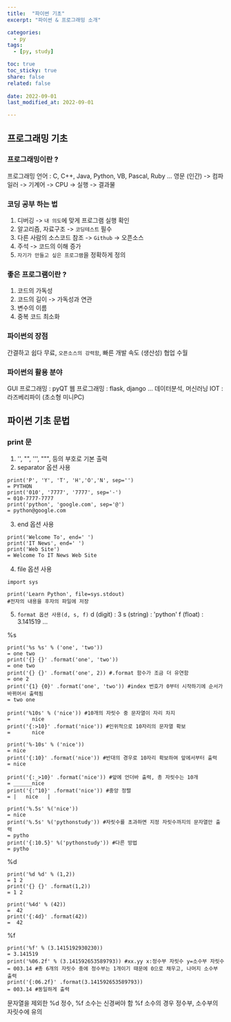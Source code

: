 ```yaml
---
title:  "파이썬 기초"
excerpt: "파이썬 & 프로그래밍 소개"

categories:
  - py
tags:
  - [py, study]

toc: true
toc_sticky: true
share: false
related: false
 
date: 2022-09-01
last_modified_at: 2022-09-01

---
```


## 프로그래밍 기초 

### 프로그래밍이란 ?
프로그래밍 언어 : C, C++, Java, Python, VB, Pascal, Ruby ...
영문 (인간) -> 컴파일러 -> 기계어 -> CPU -> 실행 -> 결과물

### 코딩 공부 하는 법
1. 디버깅 -> `내 의도`에 맞게 프로그램 실행 확인
2. 알고리즘, 자료구조 -> `코딩테스트` 필수
3. 다른 사람의 소스코드 참조 -> `Github` -> 오픈소스
4. 주석 -> 코드의 이해 증가
5. `자기가 만들고 싶은 프로그램`을 정확하게 정의

### 좋은 프로그램이란 ?
1. 코드의 가독성
2. 코드의 길이 -> 가독성과 연관
3. 변수의 이름
4. 중복 코드 최소화

### 파이썬의 장점
간결하고 쉽다
무료, `오픈소스의 강력함`, 빠른 개발 속도 (생산성)
협업 수월

### 파이썬의 활용 분야
GUI 프로그래밍 : pyQT
웹 프로그래밍 : flask, django ...
데이터분석, 머신러닝
IOT : 라즈베리파이 (초소형 미니PC)

## 파이썬 기초 문법

### print 문
1. '', "", ''', """, 등의 부호로 기본 출력
2. separator 옵션 사용
```
print('P', 'Y', 'T', 'H','O','N', sep='')
= PYTHON
print('010', '7777', '7777', sep='-')
= 010-7777-7777
print('python', 'google.com', sep='@')
= python@google.com
```
3. end 옵션 사용
```
print('Welcome To', end=' ')
print('IT News', end=' ')
print('Web Site')
= Welcome To IT News Web Site
```
4. file 옵션 사용
```
import sys

print('Learn Python', file=sys.stdout)
#전자의 내용을 후자의 파일에 저장
```
5. `format 옵션 사용(d, s, f)`
d (digit) : 3
s (string) : 'python'
f (float) : 3.141519 ...

%s
```
print('%s %s' % ('one', 'two'))
= one two
print('{} {}' .format('one', 'two'))
= one two
print('{} {}' .format('one', 2)) #.format 함수가 조금 더 유연함
= one 2
print('{1} {0}' .format('one', 'two')) #index 번호가 0부터 시작하기에 순서가 바뀌어서 출력됨
= two one

print('%10s' % ('nice')) #10개의 자릿수 중 문자열이 자리 차지
=       nice
print('{:>10}' .format('nice')) #인위적으로 10자리의 문자열 확보
=       nice

print('%-10s' % ('nice'))
= nice
print('{:10}' .format('nice')) #반대의 경우로 10자리 확보하여 앞에서부터 출력
= nice

print('{:_>10}' .format('nice')) #앞에 언더바 출력, 총 자릿수는 10개
= ______nice
print('{:^10}' .format('nice')) #중앙 정렬
= |   nice   |

print('%.5s' %('nice'))
= nice
print('%.5s' %('pythonstudy')) #자릿수를 초과하면 지정 자릿수까지의 문자열만 출력
= pytho
print('{:10.5}' %('pythonstudy')) #다른 방법
= pytho
```

%d
```
print('%d %d' % (1,2))
= 1 2
print('{} {}' .format(1,2))
= 1 2

print('%4d' % (42))
=  42
print('{:4d}' .format(42))
=  42
```

%f
```
print('%f' % (3.1415192930230))
= 3.141519
print('%06.2f' % (3.141592653589793)) #xx.yy x:정수부 자릿수 y=소수부 자릿수
= 003.14 #총 6개의 자릿수 중에 정수부는 1개이기 때문에 0으로 채우고, 나머지 소수부 출력
print('{:06.2f}' .format(3.141592653589793))
= 003.14 #동일하게 출력
```

문자열을 제외한 %d 정수, %f 소수는 신경써야 함
%f 소수의 경우 정수부, 소수부의 자릿수에 유의